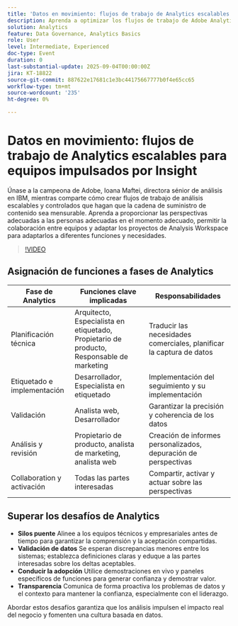```yaml
---
title: 'Datos en movimiento: flujos de trabajo de Analytics escalables para equipos impulsados por Insight'
description: Aprenda a optimizar los flujos de trabajo de Adobe Analytics, fortalecer la gobernanza y empoderar a los equipos con perspectivas que impulsen la activación, la colaboración y el crecimiento.
solution: Analytics
feature: Data Governance, Analytics Basics
role: User
level: Intermediate, Experienced
doc-type: Event
duration: 0
last-substantial-update: 2025-09-04T00:00:00Z
jira: KT-18822
source-git-commit: 887622e17681c1e3bc44175667777b0f4e65cc65
workflow-type: tm+mt
source-wordcount: '235'
ht-degree: 0%

---
```



# Datos en movimiento: flujos de trabajo de Analytics escalables para equipos impulsados por Insight

Únase a la campeona de Adobe, Ioana Maftei, directora sénior de análisis en IBM, mientras comparte cómo crear flujos de trabajo de análisis escalables y controlados que hagan que la cadena de suministro de contenido sea mensurable. Aprenda a proporcionar las perspectivas adecuadas a las personas adecuadas en el momento adecuado, permitir la colaboración entre equipos y adaptar los proyectos de Analysis Workspace para adaptarlos a diferentes funciones y necesidades.

>[!VIDEO](https://video.tv.adobe.com/v/3471118/?learn=on&enablevpops)

## Asignación de funciones a fases de Analytics

| Fase de Analytics | Funciones clave implicadas | Responsabilidades |
|--------------------------|-----------------------------------|--------------------------------------------------|
| Planificación técnica | Arquitecto, Especialista en etiquetado, Propietario de producto, Responsable de marketing | Traducir las necesidades comerciales, planificar la captura de datos |
| Etiquetado e implementación | Desarrollador, Especialista en etiquetado | Implementación del seguimiento y su implementación |
| Validación | Analista web, Desarrollador | Garantizar la precisión y coherencia de los datos |
| Análisis y revisión | Propietario de producto, analista de marketing, analista web | Creación de informes personalizados, depuración de perspectivas |
| Collaboration y activación | Todas las partes interesadas | Compartir, activar y actuar sobre las perspectivas |


## Superar los desafíos de Analytics

* **Silos puente** Alinee a los equipos técnicos y empresariales antes de tiempo para garantizar la comprensión y la aceptación compartidas.
* **Validación de datos** Se esperan discrepancias menores entre los sistemas; establezca definiciones claras y eduque a las partes interesadas sobre los deltas aceptables.
* **Conducir la adopción** Utilice demostraciones en vivo y paneles específicos de funciones para generar confianza y demostrar valor.
* **Transparencia** Comunica de forma proactiva los problemas de datos y el contexto para mantener la confianza, especialmente con el liderazgo.

Abordar estos desafíos garantiza que los análisis impulsen el impacto real del negocio y fomenten una cultura basada en datos.

